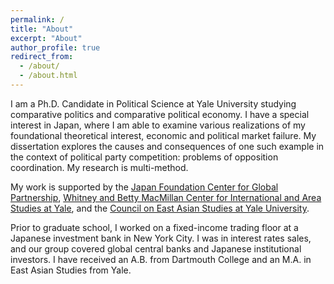 ```yaml
---
permalink: /
title: "About"
excerpt: "About"
author_profile: true
redirect_from:
  - /about/
  - /about.html
---
```


I am a Ph.D. Candidate in Political Science at Yale University studying comparative politics and comparative political economy. I have a special interest in Japan, where I am able to examine various realizations of my foundational theoretical interest, economic and political market failure. My dissertation explores the causes and consequences of one such example in the context of political party competition: problems of opposition coordination. My research is multi-method.

My work is supported by the [Japan Foundation Center for Global Partnership](https://www.cgp.org/), [Whitney and Betty MacMillan Center for International and Area Studies at Yale](https://macmillan.yale.edu/), and the [Council on East Asian Studies at Yale University](https://ceas.yale.edu/).

Prior to graduate school, I worked on a fixed-income trading floor at a Japanese investment bank in New York City. I was in interest rates sales, and our group covered global central banks and Japanese institutional investors. I have received an A.B. from Dartmouth College and an M.A. in East Asian Studies from Yale.
